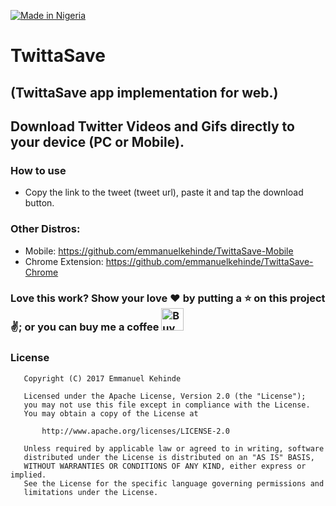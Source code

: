 [![Made in Nigeria](https://img.shields.io/badge/made%20in-nigeria-008751.svg?style=flat-square)](https://github.com/acekyd/made-in-nigeria)

# TwittaSave

## (TwittaSave app implementation for web.)

## Download Twitter Videos and Gifs directly to your device (PC or Mobile). 

### How to use

- Copy the link to the tweet (tweet url), paste it and tap the download button.

### Other Distros:
- Mobile: https://github.com/emmanuelkehinde/TwittaSave-Mobile
- Chrome Extension: https://github.com/emmanuelkehinde/TwittaSave-Chrome

### Love this work? Show your love :heart: by putting a :star: on this project :v:; or you can buy me a coffee <a href='https://ko-fi.com/P5P0GMV2' target='_blank'><img height='36' style='border:0px;height:36px;' src='https://az743702.vo.msecnd.net/cdn/kofi2.png?v=0' border='0' alt='Buy Me a Coffee at ko-fi.com' /></a>

### License
```
   Copyright (C) 2017 Emmanuel Kehinde

   Licensed under the Apache License, Version 2.0 (the "License");
   you may not use this file except in compliance with the License.
   You may obtain a copy of the License at

       http://www.apache.org/licenses/LICENSE-2.0

   Unless required by applicable law or agreed to in writing, software
   distributed under the License is distributed on an "AS IS" BASIS,
   WITHOUT WARRANTIES OR CONDITIONS OF ANY KIND, either express or implied.
   See the License for the specific language governing permissions and
   limitations under the License.
```
